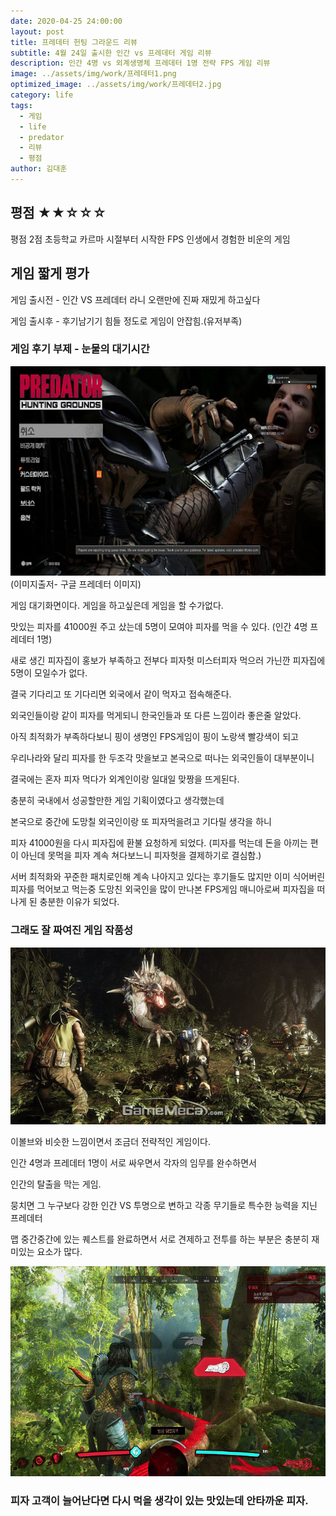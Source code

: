 ```yaml
---
date: 2020-04-25 24:00:00
layout: post
title: 프레데터 헌팅 그라운드 리뷰
subtitle: 4월 24일 출시한 인간 vs 프레데터 게임 리뷰
description: 인간 4명 vs 외계생명체 프레데터 1명 전략 FPS 게임 리뷰
image: ../assets/img/work/프레데터1.png
optimized_image: ../assets/img/work/프레데터2.jpg
category: life
tags:
  - 게임
  - life
  - predator
  - 리뷰
  - 평점
author: 김대훈
---
```


## 평점 ★★☆☆☆ 

평점 2점 초등학교 카르마 시절부터 시작한 FPS 인생에서 경험한 비운의 게임

## 게임 짧게 평가

게임 출시전 - 인간 VS 프레데터 라니 오랜만에 진짜 재밌게 하고싶다

게임 출시후 - 후기남기기 힘들 정도로 게임이 안잡힘.(유저부족)

### 게임 후기 부제 - 눈물의 대기시간

![1](../assets/img/work/프레데터2.jpg)
(이미지출저- 구글 프레데터 이미지)

게임 대기화면이다. 게임을 하고싶은데 게임을 할 수가없다.

맛있는 피자를 41000원 주고 샀는데 5명이 모여야 피자를 먹을 수 있다.
(인간 4명 프레데터 1명)

새로 생긴 피자집이 홍보가 부족하고 전부다 피자헛 미스터피자 먹으러 가닌깐 피자집에 5명이 모일수가 없다.

결국 기다리고 또 기다리면 외국에서 같이 먹자고 접속해준다.

외국인들이랑 같이 피자를 먹게되니 한국인들과 또 다른 느낌이라 좋은줄 알았다.

아직 최적화가 부족하다보니 핑이 생명인 FPS게임이 핑이 노랑색 빨강색이 되고

우리나라와 달리 피자를 한 두조각 맛을보고 본국으로 떠나는 외국인들이 대부분이니

결국에는 혼자 피자 먹다가 외계인이랑 일대일 맞짱을 뜨게된다.

충분히 국내에서 성공할만한 게임 기획이였다고 생각했는데

본국으로 중간에 도망칠 외국인이랑 또 피자먹을려고 기다릴 생각을 하니

피자 41000원을 다시 피자집에 환불 요청하게 되었다.
(피자를 먹는데 돈을 아끼는 편이 아닌데 못먹을 피자 계속 쳐다보느니 피자헛을 결제하기로 결심함.)

서버 최적화와 꾸준한 패치로인해 계속 나아지고 있다는 후기들도 많지만
이미 식어버린 피자를 먹어보고 먹는중 도망친 외국인을 많이 만나본 FPS게임 매니아로써
피자집을 떠나게 된 충분한 이유가 되었다.

### 그래도 잘 짜여진 게임 작품성

![2](../assets/img/work/이볼브1.jpg)

이볼브와 비슷한 느낌이면서 조금더 전략적인 게임이다.

인간 4명과 프레데터 1명이 서로 싸우면서 각자의 임무를 완수하면서

인간의 탈출을 막는 게임.

뭉치면 그 누구보다 강한 인간 VS 투명으로 변하고 각종 무기들로 특수한 능력을 지닌 프레데터

맵 중간중간에 있는 퀘스트를 완료하면서 서로 견제하고 전투를 하는 부분은 충분히 재미있는 요소가 많다.

![3](../assets/img/work/프레데터3.jpg)

### 피자 고객이 늘어난다면 다시 먹을 생각이 있는 맛있는데 안타까운 피자.






